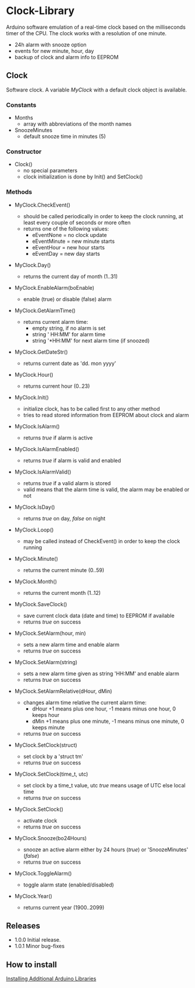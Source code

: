 # Clock-Library

Arduino software emulation of a real-time clock based on the milliseconds
timer of the CPU. The clock works with a resolution of one minute.
- 24h alarm with snooze option
- events for new minute, hour, day
- backup of clock and alarm info to EEPROM

## Clock

Software clock. A variable *MyClock* with a default clock object is available.

### Constants
- Months
  - array with abbreviations of the month names
- SnoozeMinutes
  - default snooze time in minutes (5)


### Constructor
- Clock()
  - no special parameters
  - clock initialization is done by Init() and SetClock()

### Methods
- MyClock.CheckEvent()
  - should be called periodically in order to keep the clock running, at
    least every couple of seconds or more often
  - returns one of the following values:
    - eEventNone = no clock update
    - eEventMinute = new minute starts
    - eEventHour = new hour starts
    - eEventDay = new day starts
    
- MyClock.Day()
  - returns the current day of month (1..31)
  
- MyClock.EnableAlarm(boEnable)
  - enable (true) or disable (false) alarm
  
- MyClock.GetAlarmTime()
  - returns current alarm time:
    - empty string, if no alarm is set
    - string ' HH:MM' for alarm time
    - string '*HH:MM' for next alarm time (if snoozed)
    
- MyClock.GetDateStr()
  - returns current date as 'dd. mon yyyy'
  
- MyClock.Hour()
  - returns current hour (0..23)
  
- MyClock.Init()
  - initialize clock, has to be called first to any other method
  - tries to read stored information from EEPROM about clock and alarm
  
- MyClock.IsAlarm()
  - returns *true* if alarm is active

- MyClock.IsAlarmEnabled()
  - returns *true* if alarm is valid and enabled
  
- MyClock.IsAlarmValid()
  - returns *true* if a valid alarm is stored
  - valid means that the alarm time is valid, the alarm may be enabled or not

- MyClock.IsDay()
  - returns *true* on day, *false* on night
  
- MyClock.Loop()
  - may be called instead of CheckEvent() in order to keep the clock running
  
- MyClock.Minute()
  - returns the current minute (0..59)
  
- MyClock.Month()
  - returns the current month (1..12)
  
- MyClock.SaveClock()
  - save current clock data (date and time) to EEPROM if available
  - returns *true* on success
  
- MyClock.SetAlarm(hour, min)
  - sets a new alarm time and enable alarm
  - returns *true* on success
  
- MyClock.SetAlarm(string)
  - sets a new alarm time given as string 'HH:MM' and enable alarm
  - returns *true* on success

- MyClock.SetAlarmRelative(dHour, dMin)
  - changes alarm time relative the current alarm time:
    - dHour +1 means plus one hour, -1 means minus one hour, 0 keeps hour
    - dMin +1 means plus one minute, -1 means minus one minute, 0 keeps minute
  - returns *true* on success
  
- MyClock.SetClock(struct)
  - set clock by a 'struct tm'
  - returns *true* on success
	
- MyClock.SetClock(time_t, utc)
  - set clock by a time_t value, utc *true* means usage of UTC else local time
  - returns *true* on success

- MyClock.SetClock()
  - activate clock
  - returns *true* on success
	
- MyClock.Snooze(bo24Hours)
  - snooze an active alarm either by 24 hours (*true*) or 'SnoozeMinutes' (*false*)
  - returns *true* on success
	
- MyClock.ToggleAlarm()
  - toggle alarm state (enabled/disabled)
  
- MyClock.Year()
  - returns current year (1900..2099)

## Releases

- 1.0.0 Initial release.
- 1.0.1 Minor bug-fixes

## How to install

[Installing Additional Arduino Libraries](https://www.arduino.cc/en/Guide/Libraries)
